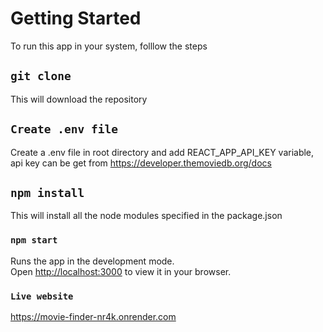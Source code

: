 # Getting Started 

To run this app in your system, folllow the steps

## `git clone `

This will download the repository

## `Create .env file`

Create a .env file in root directory and add REACT_APP_API_KEY variable, api key can be get from https://developer.themoviedb.org/docs

## `npm install`

This will install all the node modules specified in the package.json

### `npm start`

Runs the app in the development mode.\
Open [http://localhost:3000](http://localhost:3000) to view it in your browser.


### `Live website`
https://movie-finder-nr4k.onrender.com


